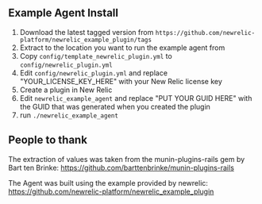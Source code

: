 ## Example Agent Install

1. Download the latest tagged version from `https://github.com/newrelic-platform/newrelic_example_plugin/tags`
2. Extract to the location you want to run the example agent from
3. Copy `config/template_newrelic_plugin.yml` to `config/newrelic_plugin.yml`
4. Edit `config/newrelic_plugin.yml` and replace "YOUR_LICENSE_KEY_HERE" with your New Relic license key
5. Create a plugin in New Relic
6. Edit `newrelic_example_agent` and replace "PUT YOUR GUID HERE" with the GUID that was generated when you created the plugin
7. run `./newrelic_example_agent`

## People to thank

The extraction of values was taken from the munin-plugins-rails gem by Bart ten Brinke:
https://github.com/barttenbrinke/munin-plugins-rails

The Agent was built using the example provided by newrelic:
https://github.com/newrelic-platform/newrelic_example_plugin

